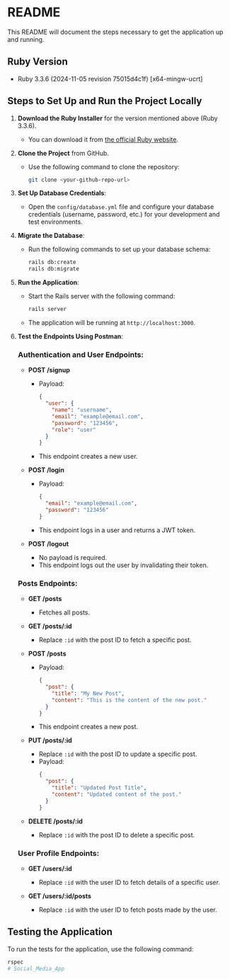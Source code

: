 # README

This README will document the steps necessary to get the application up and running.

## Ruby Version

- Ruby 3.3.6 (2024-11-05 revision 75015d4c1f) [x64-mingw-ucrt]

## Steps to Set Up and Run the Project Locally

1. **Download the Ruby Installer** for the version mentioned above (Ruby 3.3.6).
   - You can download it from [the official Ruby website](https://www.ruby-lang.org/en/documentation/installation/).
   
2. **Clone the Project** from GitHub.
   - Use the following command to clone the repository:
     ```bash
     git clone <your-github-repo-url>
     ```
   
3. **Set Up Database Credentials**:
   - Open the `config/database.yml` file and configure your database credentials (username, password, etc.) for your development and test environments.

4. **Migrate the Database**:
   - Run the following commands to set up your database schema:
     ```bash
     rails db:create
     rails db:migrate
     ```

5. **Run the Application**:
   - Start the Rails server with the following command:
     ```bash
     rails server
     ```
   - The application will be running at `http://localhost:3000`.

6. **Test the Endpoints Using Postman**:

   ### Authentication and User Endpoints:
   
   - **POST /signup**
     - Payload:
       ```json
       {
         "user": {
           "name": "username",
           "email": "example@email.com",
           "password": "123456",
           "role": "user"
         }
       }
       ```
     - This endpoint creates a new user.
   
   - **POST /login**
     - Payload:
       ```json
       {
         "email": "example@email.com",
         "password": "123456"
       }
       ```
     - This endpoint logs in a user and returns a JWT token.

   - **POST /logout**
     - No payload is required.
     - This endpoint logs out the user by invalidating their token.

   ### Posts Endpoints:
   
   - **GET /posts**
     - Fetches all posts.

   - **GET /posts/:id**
     - Replace `:id` with the post ID to fetch a specific post.

   - **POST /posts**
     - Payload:
       ```json
       {
         "post": {
           "title": "My New Post",
           "content": "This is the content of the new post."
         }
       }
       ```
     - This endpoint creates a new post.

   - **PUT /posts/:id**
     - Replace `:id` with the post ID to update a specific post.
     - Payload:
       ```json
       {
         "post": {
           "title": "Updated Post Title",
           "content": "Updated content of the post."
         }
       }
       ```

   - **DELETE /posts/:id**
     - Replace `:id` with the post ID to delete a specific post.

   ### User Profile Endpoints:
   
   - **GET /users/:id**
     - Replace `:id` with the user ID to fetch details of a specific user.

   - **GET /users/:id/posts**
     - Replace `:id` with the user ID to fetch posts made by the user.
     
## Testing the Application

To run the tests for the application, use the following command:

```bash
rspec
#   S o c i a l _ M e d i a _ A p p  
 